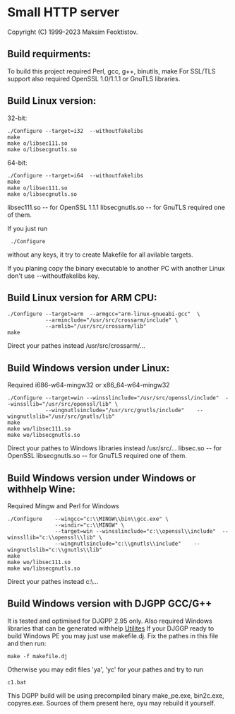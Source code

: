 
  Small HTTP server
  =================

  Copyright (C) 1999-2023 Maksim Feoktistov.

  Build requirments:
  ------------------
  To build this project required Perl, gcc, g++, binutils, make
  For SSL/TLS support also required OpenSSL 1.0/1.1.1 or GnuTLS libraries.



  Build Linux version:
  --------------------

  32-bit:
  ```
  ./Configure --target=i32  --withoutfakelibs
  make
  make o/libsec111.so
  make o/libsecgnutls.so
  ```

  64-bit:
  ```
  ./Configure --target=i64  --withoutfakelibs
  make
  make o/libsec111.so
  make o/libsecgnutls.so
  ```
 libsec111.so -- for OpenSSL 1.1.1
 libsecgnutls.so -- for GnuTLS
 required one of them.

 If you just run
 ```
  ./Configure
```
 without any keys, it try to create Makefile for all avilable targets.

 If you planing copy the binary executable to another PC with another  Linux don't use --withoutfakelibs key.


  Build Linux version for ARM CPU:
  --------------------------------

  ```
  ./Configure --target=arm  --armgcc="arm-linux-gnueabi-gcc"  \
              --arminclude="/usr/src/crossarm/include" \
              --armlib="/usr/src/crossarm/lib"
  make
  ```
  Direct your pathes instead /usr/src/crossarm/...


  Build Windows version under Linux:
  ----------------------------------

  Required i686-w64-mingw32 or x86_64-w64-mingw32

  ```
  ./Configure --target=win --winsslinclude="/usr/src/openssl/include"  --winssllib="/usr/src/openssl/lib" \
              --wingnutlsinclude="/usr/src/gnutls/include"    --wingnutlslib="/usr/src/gnutls/lib"
  make
  make wo/libsec111.so
  make wo/libsecgnutls.so
  ```

 Direct your pathes to Windows libraries instead /usr/src/...
 libsec.so -- for OpenSSL
 libsecgnutls.so -- for GnuTLS
 required one of them.

 Build Windows version under Windows or withhelp Wine:
 ------------------------------------------------------

 Required Mingw and Perl for Windows

  ```
  ./Configure    --wingcc="c:\\MINGW\\bin\\gcc.exe" \
                 --windir="c:\\MINGW" \
                 --target=win --winsslinclude="c:\\openssl\\include"  --winssllib="c:\\openssl\\lib" \
                 --wingnutlsinclude="c:\\gnutls\\include"    --wingnutlslib="c:\\gnutls\\lib"
  make
  make wo/libsec111.so
  make wo/libsecgnutls.so
  ```

 Direct your pathes instead c:\\...

 Build Windows version with DJGPP GCC/G++
 ----------------------------------------

 It is tested and optimised for DJGPP 2.95 only. Also required Windows libraries that can be generated withhelp [Utilites](http://smallsrv.com/mkpe/)
 If your DJGGP ready to build Windows PE you may just use makefile.dj.  Fix the pathes in this file and then run:
 ```
 make -f makefile.dj
 ```
 Otherwise you may edit files 'ya', 'yc' for your pathes and try to run
 ```
 c1.bat
 ```
 This DGPP build will be using precompiled binary make_pe.exe, bin2c.exe, copyres.exe. Sources of them present here, oyu may rebuild it yourself.

